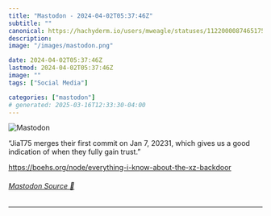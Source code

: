 ```yaml
---
title: "Mastodon - 2024-04-02T05:37:46Z"
subtitle: ""
canonical: https://hachyderm.io/users/mweagle/statuses/112200008746517566
description:
image: "/images/mastodon.png"

date: 2024-04-02T05:37:46Z
lastmod: 2024-04-02T05:37:46Z
image: ""
tags: ["Social Media"]

categories: ["mastodon"]
# generated: 2025-03-16T12:33:30-04:00
---
```

![Mastodon](/images/mastodon.png)

<p>“JiaT75 merges their first commit on Jan 7, 20231, which gives us a good indication of when they fully gain trust.”</p><p><a href="https://boehs.org/node/everything-i-know-about-the-xz-backdoor" target="_blank" rel="nofollow noopener noreferrer" translate="no"><span class="invisible">https://</span><span class="ellipsis">boehs.org/node/everything-i-kn</span><span class="invisible">ow-about-the-xz-backdoor</span></a></p>


###### [Mastodon Source 🐘](https://hachyderm.io/@mweagle/112200008746517566)

___
